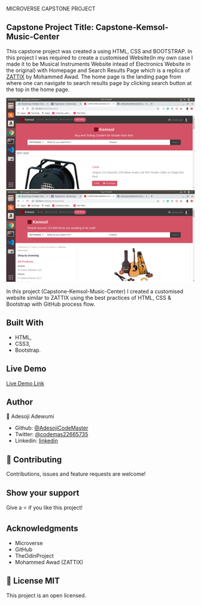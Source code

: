 
MICROVERSE CAPSTONE PROJECT

## Capstone Project Title: Capstone-Kemsol-Music-Center

This capstone project was created a using HTML, CSS and BOOTSTRAP. In this project I was required to create a customised Website(In my own case I made it to be Musical Instruments Website intead of Electronics Website in the original) with Homepage and Search Results Page which is a replica of [ZATTIX](https://www.behance.net/gallery/24796463/ZATTIX) by Mohammed Awad. The home page is the landing page from where one can navigate to search results page by clicking search button at the top in the home page.


![Homepage-screenshot](./assets/homepagescreenshot.png)
![SearchResultsPage-screenshot](./assets/SearchResultsPage.png)

In this project (Capstone-Kemsol-Music-Center) I created a customised website similar to ZATTIX using the best practices of HTML, CSS & Bootstrap with GitHub process flow.

## Built With

- HTML,
- CSS3,
- Bootstrap.

## Live Demo

[Live Demo Link](https://rawcdn.githack.com/AdesojiCodeMaster/Capstone-Kemsol-Music-Center/ec58d4c2e4ed952cc5c07e6868b2ada66c49ae82/index.html)


## Author

👤 Adesoji Adewumi

- Github: [@AdesojiCodeMaster](https://github.com/AdesojiCodeMaster)
- Twitter: [@codemas22665735](https://twitter.com/codemas22665735)
- Linkedin: [linkedin](https://www.linkedin.com/in/adesoji-adewumi-7752aba5)

## 🤝 Contributing

Contributions, issues and feature requests are welcome!

## Show your support

Give a ⭐️ if you like this project!

## Acknowledgments

- Microverse
- GitHub
- TheOdinProject
- Mohammed Awad (ZATTIX)

 ## 📝 License MIT

This project is an open licensed.